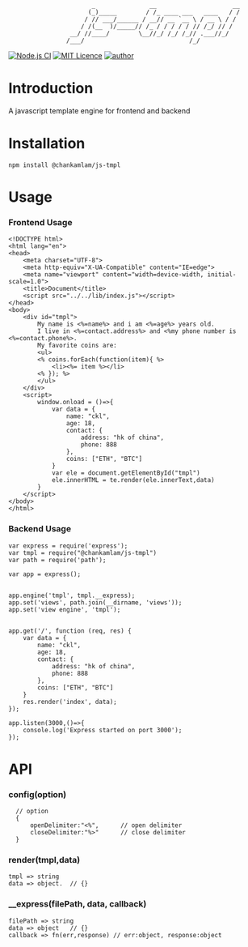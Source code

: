 ```ascii
                       _               __                     __
                      (_)_____        / /_ ____ ___   ____   / /
                     / // ___/______ / __// __ `__ \ / __ \ / / 
                    / /(__  )/_____// /_ / / / / / // /_/ // /  
                 __/ //____/        \__//_/ /_/ /_// .___//_/   
                /___/                             /_/           
```
[![Node.js CI](https://github.com/chankamlam/js-tmpl/actions/workflows/node.js.yml/badge.svg)](https://github.com/chankamlam/js-tmpl/actions/workflows/node.js.yml)
[![MIT Licence](https://badges.frapsoft.com/os/mit/mit.svg?v=103)](https://opensource.org/licenses/mit-license.php)
[![author](https://img.shields.io/badge/author-chankamlam-blue.svg)](https://github.com/chankamlam)

# Introduction
A javascript template engine for frontend and backend
# Installation
```
npm install @chankamlam/js-tmpl
```
# Usage

### Frontend Usage
```
<!DOCTYPE html>
<html lang="en">
<head>
    <meta charset="UTF-8">
    <meta http-equiv="X-UA-Compatible" content="IE=edge">
    <meta name="viewport" content="width=device-width, initial-scale=1.0">
    <title>Document</title>
    <script src="../../lib/index.js"></script>
</head>
<body>
    <div id="tmpl">
        My name is <%=name%> and i am <%=age%> years old.
        I live in <%=contact.address%> and <%my phone number is <%=contact.phone%>.
        My favorite coins are:
        <ul>
        <% coins.forEach(function(item){ %>
            <li><%= item %></li>
        <% }); %>
        </ul>
    </div>
    <script>
        window.onload = ()=>{
            var data = {
                name: "ckl",
                age: 18,
                contact: {
                    address: "hk of china",
                    phone: 888
                },
                coins: ["ETH", "BTC"]
            }
            var ele = document.getElementById("tmpl")
            ele.innerHTML = te.render(ele.innerText,data)
        }
    </script>
</body>
</html>
```
### Backend Usage
```
var express = require('express');
var tmpl = require("@chankamlam/js-tmpl")
var path = require('path');

var app = express();


app.engine('tmpl', tmpl.__express);
app.set('views', path.join(__dirname, 'views'));
app.set('view engine', 'tmpl');


app.get('/', function (req, res) {
    var data = {
        name: "ckl",
        age: 18,
        contact: {
            address: "hk of china",
            phone: 888
        },
        coins: ["ETH", "BTC"]
    }
    res.render('index', data);
});

app.listen(3000,()=>{
    console.log('Express started on port 3000');
});
```

# API
### config(option)
```
  // option
  {
      openDelimiter:"<%",      // open delimiter
      closeDelimiter:"%>"      // close delimiter
  }
```
### render(tmpl,data)
```
tmpl => string
data => object.  // {}

```
### __express(filePath, data, callback)
```
filePath => string
data => object   // {}
callback => fn(err,response) // err:object, response:object
```
